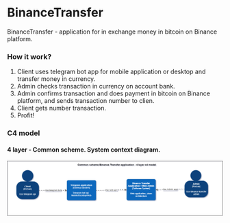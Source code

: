 # BinanceTransfer
BinanceTransfer - application for in exchange money in bitcoin on Binance platform.
### How it work?
1. Client uses telegram bot app for mobile application or desktop and transfer money in currency. 
2. Admin checks transaction in currency on account bank.
3. Admin confirms transaction and does payment in bitcoin on Binance platform, and sends transaction number to clien. 
4. Client gets number transaction. 
5. Profit!
### C4 model
#### 4 layer - Common scheme. System context diagram.
![C4 model - 4 layer](/Documentation/images/C4modelBinanceTransfer-4layer.png)

